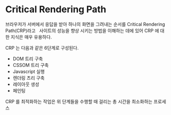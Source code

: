 # Critical Rendering Path
브라우저가 서버에서 응답을 받아 하나의 화면을 그려내는 순서를 Critical Rendering Path(CRP)라고  
사이트의 성능을 향상 시키는 방법을 이해하는 데에 있어 CRP 에 대한 지식은 매우 유용하다.

CRP 는 다음과 같은 6단계로 구성된다.
- DOM 트리 구축
- CSSOM 트리 구축
- Javascript 실행
- 렌더링 츠리 구축
- 레이아웃 생성
- 페인팅

CRP 를 최적화하는 작업은 위 단계들을 수행할 때 걸리는 총 시간을 최소화하는 프로세스 
